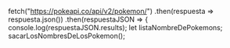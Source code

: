 fetch("https://pokeapi.co/api/v2/pokemon/")
.then(respuesta => respuesta.json())
.then(respuestaJSON => {
    console.log(respuestaJSON.results);
    let listaNombreDePokemons;    sacarLosNombresDeLosPokemon();